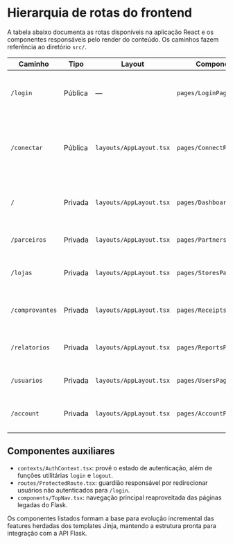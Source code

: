 # Hierarquia de rotas do frontend

A tabela abaixo documenta as rotas disponíveis na aplicação React e os componentes responsáveis pelo render do
conteúdo. Os caminhos fazem referência ao diretório `src/`.

| Caminho | Tipo | Layout | Componente | Descrição |
| --- | --- | --- | --- | --- |
| `/login` | Pública | — | `pages/LoginPage.tsx` | Fluxo de autenticação inicial e recuperação de sessão. |
| `/conectar` | Pública | `layouts/AppLayout.tsx` | `pages/ConnectPage.tsx` | Página institucional para integração entre parceiros e lojas. |
| `/` | Privada | `layouts/AppLayout.tsx` | `pages/DashboardPage.tsx` | Dashboard com os atalhos principais do sistema. |
| `/parceiros` | Privada | `layouts/AppLayout.tsx` | `pages/PartnersPage.tsx` | Área de gestão de parceiros. |
| `/lojas` | Privada | `layouts/AppLayout.tsx` | `pages/StoresPage.tsx` | Cadastro e manutenção de marcas/lojas. |
| `/comprovantes` | Privada | `layouts/AppLayout.tsx` | `pages/ReceiptsPage.tsx` | Upload e auditoria de comprovantes financeiros. |
| `/relatorios` | Privada | `layouts/AppLayout.tsx` | `pages/ReportsPage.tsx` | Visualização de relatórios e métricas estratégicas. |
| `/usuarios` | Privada | `layouts/AppLayout.tsx` | `pages/UsersPage.tsx` | Administração de usuários e permissões. |
| `/account` | Privada | `layouts/AppLayout.tsx` | `pages/AccountPage.tsx` | Ajustes de conta e redefinição de senha. |

## Componentes auxiliares

- `contexts/AuthContext.tsx`: provê o estado de autenticação, além de funções utilitárias `login` e `logout`.
- `routes/ProtectedRoute.tsx`: guardião responsável por redirecionar usuários não autenticados para `/login`.
- `components/TopNav.tsx`: navegação principal reaproveitada das páginas legadas do Flask.

Os componentes listados formam a base para evolução incremental das features herdadas dos templates Jinja, mantendo a
estrutura pronta para integração com a API Flask.

